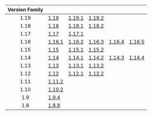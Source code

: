 | Version Family | | | | | |
|:---:|---|---|---|---|---|
| 1.19 | [1.19](https://github.com/BaldGang/spigot-build/releases/download/20221028/spigot-1.19.jar) | [1.19.1](https://github.com/BaldGang/spigot-build/releases/download/20221028/spigot-1.19.1.jar) | [1.19.2](https://github.com/BaldGang/spigot-build/releases/download/20221028/spigot-1.19.2.jar) | | |
| 1.18 | [1.18](https://github.com/BaldGang/spigot-build/releases/download/20221028/spigot-1.18.jar) | [1.18.1](https://github.com/BaldGang/spigot-build/releases/download/20221028/spigot-1.18.1.jar) | [1.18.2](https://github.com/BaldGang/spigot-build/releases/download/20221028/spigot-1.18.2.jar) | | |
| 1.17 | [1.17](https://github.com/BaldGang/spigot-build/releases/download/20221028/spigot-1.17.jar) | [1.17.1](https://github.com/BaldGang/spigot-build/releases/download/20221028/spigot-1.17.1.jar) | | | |
| 1.16 | [1.16.1](https://github.com/BaldGang/spigot-build/releases/download/20221028/spigot-1.16.1.jar) | [1.16.2](https://github.com/BaldGang/spigot-build/releases/download/20221028/spigot-1.16.2.jar) | [1.16.3](https://github.com/BaldGang/spigot-build/releases/download/20221028/spigot-1.16.3.jar) | [1.16.4](https://github.com/BaldGang/spigot-build/releases/download/20221028/spigot-1.16.4.jar) | [1.16.5](https://github.com/BaldGang/spigot-build/releases/download/20221028/spigot-1.16.5.jar) |
| 1.15 | [1.15](https://github.com/BaldGang/spigot-build/releases/download/20221028/spigot-1.15.jar) | [1.15.1](https://github.com/BaldGang/spigot-build/releases/download/20221028/spigot-1.15.1.jar) | [1.15.2](https://github.com/BaldGang/spigot-build/releases/download/20221028/spigot-1.15.2.jar) | | |
| 1.14 | [1.14](https://github.com/BaldGang/spigot-build/releases/download/20221028/spigot-1.14.jar) | [1.14.1](https://github.com/BaldGang/spigot-build/releases/download/20221028/spigot-1.14.1.jar) | [1.14.2](https://github.com/BaldGang/spigot-build/releases/download/20221028/spigot-1.14.2.jar) | [1.14.3](https://github.com/BaldGang/spigot-build/releases/download/20221028/spigot-1.14.3.jar) | [1.14.4](https://github.com/BaldGang/spigot-build/releases/download/20221028/spigot-1.14.4.jar) |
| 1.13 | [1.13](https://github.com/BaldGang/spigot-build/releases/download/20221028/spigot-1.13.jar) | [1.13.1](https://github.com/BaldGang/spigot-build/releases/download/20221028/spigot-1.13.1.jar) | [1.13.2](https://github.com/BaldGang/spigot-build/releases/download/20221028/spigot-1.13.2.jar) | | |
| 1.12 | [1.12](https://github.com/BaldGang/spigot-build/releases/download/20221028/spigot-1.12.jar) | [1.12.1](https://github.com/BaldGang/spigot-build/releases/download/20221028/spigot-1.12.1.jar) | [1.12.2](https://github.com/BaldGang/spigot-build/releases/download/20221028/spigot-1.12.2.jar) | | |
| 1.11 | [1.11.2](https://github.com/BaldGang/spigot-build/releases/download/20221028/spigot-1.11.2.jar) | | | | |
| 1.10 | [1.10.2](https://github.com/BaldGang/spigot-build/releases/download/20221028/spigot-1.10.2.jar) | | | | |
| 1.9 | [1.9.4](https://github.com/BaldGang/spigot-build/releases/download/20221028/spigot-1.9.4.jar) | | | | |
| 1.8 | [1.8.8](https://github.com/BaldGang/spigot-build/releases/download/20221028/spigot-1.8.8.jar) | | | | |
